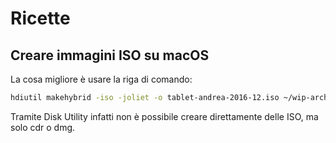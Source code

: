 # Ricette

## Creare immagini ISO su macOS

La cosa migliore è usare la riga di comando:

```bash
hdiutil makehybrid -iso -joliet -o tablet-andrea-2016-12.iso ~/wip-archive/tablet-andrea
```

Tramite Disk Utility infatti non è possibile creare direttamente delle ISO, ma solo cdr o dmg.